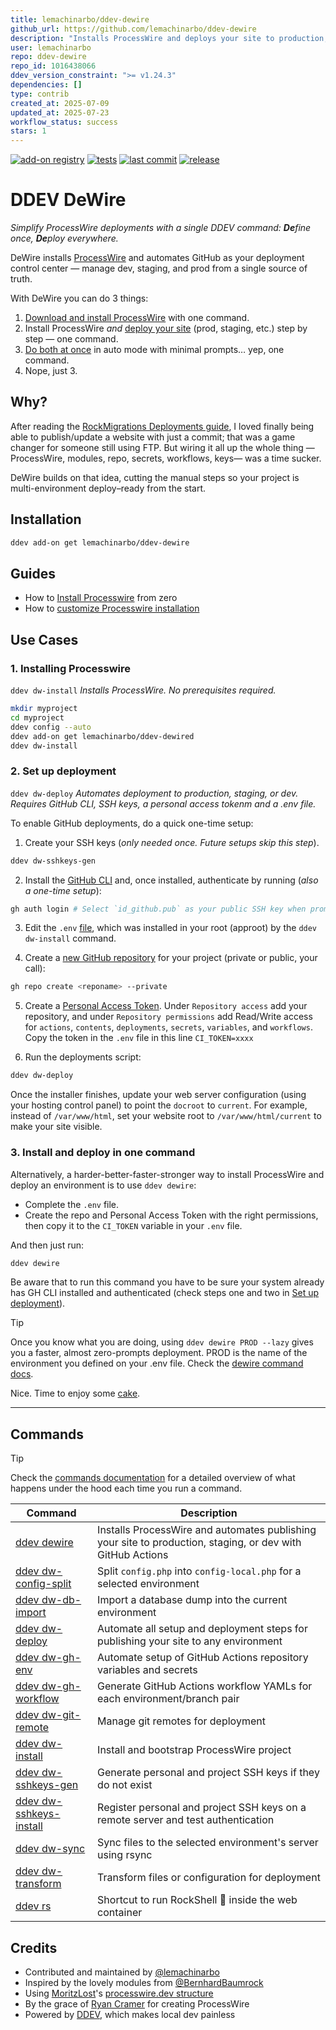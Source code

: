 ```yaml
---
title: lemachinarbo/ddev-dewire
github_url: https://github.com/lemachinarbo/ddev-dewire
description: "Installs ProcessWire and deploys your site to production, staging, or any environment."
user: lemachinarbo
repo: ddev-dewire
repo_id: 1016438066
ddev_version_constraint: ">= v1.24.3"
dependencies: []
type: contrib
created_at: 2025-07-09
updated_at: 2025-07-23
workflow_status: success
stars: 1
---
```


[![add-on registry](https://img.shields.io/badge/DDEV-Add--on_Registry-blue)](https://addons.ddev.com)
[![tests](https://github.com/lemachinarbo/ddev-dewire/actions/workflows/tests.yml/badge.svg?branch=main)](https://github.com/lemachinarbo/ddev-dewire/actions/workflows/tests.yml?query=branch%3Amain)
[![last commit](https://img.shields.io/github/last-commit/lemachinarbo/ddev-DeWire)](https://github.com/lemachinarbo/ddev-dewire/commits)
[![release](https://img.shields.io/github/v/release/lemachinarbo/ddev-dewire)](https://github.com/lemachinarbo/ddev-dewire/releases/latest)

# DDEV DeWire
*Simplify ProcessWire deployments with a single DDEV command: **De**fine once, **De**ploy everywhere.*

DeWire installs [ProcessWire](https://github.com/processwire/processwire) and automates GitHub as your deployment control center — manage dev, staging, and prod from a single source of truth.

With DeWire you can do 3 things:

1. [Download and install ProcessWire](#1-installing-processwire) with one command.
2. Install ProcessWire *and* [deploy your site](#2-set-up-deployment) (prod, staging, etc.) step by step — one command.
3. [Do both at once](#3-install-and-deploy-in-one-command) in auto mode with minimal prompts… yep, one command.
4. Nope, just 3.

## Why?

After reading the [RockMigrations Deployments guide](https://www.baumrock.com/en/processwire/modules/rockmigrations/docs/deploy/#update-config.php), I loved finally being able to publish/update a website with just a commit; that was a game changer for someone still using FTP. But wiring it all up the whole thing —ProcessWire, modules, repo, secrets, workflows, keys— was a time sucker.

DeWire builds on that idea, cutting the manual steps so your project is multi-environment deploy–ready from the start.


## Installation

```bash
ddev add-on get lemachinarbo/ddev-dewire
```

## Guides

- How to [Install Processwire](https://github.com/lemachinarbo/ddev-dewire/wiki/(How-to)-Install-Processwire) from zero
- How to [customize Processwire installation](https://github.com/lemachinarbo/ddev-dewire/wiki/(How-to)-Install-Processwire#customizing-your-installation)


## Use Cases

### 1. Installing Processwire

`ddev dw-install` *Installs ProcessWire. No prerequisites required.*

```bash
mkdir myproject
cd myproject
ddev config --auto
ddev add-on get lemachinarbo/ddev-dewired
ddev dw-install
```

### 2. Set up deployment

`ddev dw-deploy` *Automates deployment to production, staging, or dev. Requires GitHub CLI, SSH keys, a personal access tokenm and a .env file.*

To enable GitHub deployments, do a quick one-time setup:

1. Create your SSH keys (*only needed once. Future setups skip this step*).

```sh
ddev dw-sshkeys-gen
```

2. Install the [GitHub CLI](https://github.com/cli/cli#installation) and, once installed, authenticate by running (*also a one-time setup*):

```sh
gh auth login # Select `id_github.pub` as your public SSH key when prompted.
```

3. Edit the `.env` [file](https://raw.githubusercontent.com/lemachinarbo/ddev-compwser/dev/compwser/templates/.env.example), which was installed in your root (approot) by the `ddev dw-install` command.

2. Create a [new GitHub repository](https://github.com/new) for your project (private or public, your call):

```sh
gh repo create <reponame> --private

```

5. Create a [Personal Access Token](https://github.com/settings/personal-access-tokens). Under `Repository access` add your repository, and under `Repository permissions` add Read/Write access for `actions`, `contents`, `deployments`, `secrets`, `variables`, and `workflows`.
Copy the token in the `.env` file in this line `CI_TOKEN=xxxx`

6. Run the deployments script:

```sh
ddev dw-deploy
```

Once the installer finishes, update your web server configuration (using your hosting control panel) to point the `docroot` to `current`. For example, instead of `/var/www/html`, set your website root to `/var/www/html/current` to make your site visible.


### 3. Install and deploy in one command
Alternatively, a harder-better-faster-stronger way to install ProcessWire and deploy an environment is to use `ddev dewire`:

- Complete the `.env` file.
- Create the repo and Personal Access Token with the right permissions, then copy it to the `CI_TOKEN` variable in your `.env` file.

And then just run:

```sh
ddev dewire
```

Be aware that to run this command you have to be sure your system already has GH CLI installed and authenticated (check steps one and two in [Set up deployment](#2-set-up-deployment)).

> [!Tip]
> Once you know what you are doing, using `ddev dewire PROD --lazy` gives you a faster, almost zero-prompts deployment.
> PROD is the name of the environment you defined on your .env file. Check the [dewire command docs](https://github.com/lemachinarbo/ddev-dewire/wiki/dewired#usage).

Nice. Time to enjoy some [cake](https://en.wikipedia.org/wiki/The_cake_is_a_lie).

--- 


## Commands

> [!TIP]
> Check the [commands documentation](https://github.com/lemachinarbo/ddev-dewire/wiki) for a detailed overview of what happens under the hood each time you run a command.

| Command | Description |
| ------- | ----------- |
| [ddev dewire](https://github.com/lemachinarbo/ddev-dewire/wiki/dewire) | Installs ProcessWire and automates publishing your site to production, staging, or dev with GitHub Actions |
| [ddev dw-config-split](https://github.com/lemachinarbo/ddev-dewire/wiki/dw%E2%80%90config%E2%80%90split) | Split `config.php` into `config-local.php` for a selected environment |
| [ddev dw-db-import](https://github.com/lemachinarbo/ddev-dewire/wiki/dw%E2%80%90db%E2%80%90import) | Import a database dump into the current environment |
| [ddev dw-deploy](https://github.com/lemachinarbo/ddev-dewire/wiki/dw%E2%80%90deploy) | Automate all setup and deployment steps for publishing your site to any environment |
| [ddev dw-gh-env](https://github.com/lemachinarbo/ddev-dewire/wiki/dw%E2%80%90gh%E2%80%90env) | Automate setup of GitHub Actions repository variables and secrets |
| [ddev dw-gh-workflow](https://github.com/lemachinarbo/ddev-dewire/wiki/dw%E2%80%90gh%E2%80%90workflow) | Generate GitHub Actions workflow YAMLs for each environment/branch pair |
| [ddev dw-git-remote](https://github.com/lemachinarbo/ddev-dewire/wiki/dw%E2%80%90git%E2%80%90remote) | Manage git remotes for deployment |
| [ddev dw-install](https://github.com/lemachinarbo/ddev-dewire/wiki/dw%E2%80%90install) | Install and bootstrap ProcessWire project |
| [ddev dw-sshkeys-gen](https://github.com/lemachinarbo/ddev-dewire/wiki/dw%E2%80%90sshkeys%E2%80%90gen) | Generate personal and project SSH keys if they do not exist |
| [ddev dw-sshkeys-install](https://github.com/lemachinarbo/ddev-dewire/wiki/dw%E2%80%90sshkeys%E2%80%90install) | Register personal and project SSH keys on a remote server and test authentication |
| [ddev dw-sync](https://github.com/lemachinarbo/ddev-dewire/wiki/dw%E2%80%90sync) | Sync files to the selected environment's server using rsync |
| [ddev dw-transform](https://github.com/lemachinarbo/ddev-dewire/wiki/dw%E2%80%90transform) | Transform files or configuration for deployment |
| [ddev rs](https://github.com/lemachinarbo/ddev-dewire/wiki/rs) | Shortcut to run RockShell 🤍 inside the web container |


## Credits

- Contributed and maintained by [@lemachinarbo](https://github.com/lemachinarbo)
- Inspired by the lovely modules from [@BernhardBaumrock](https://github.com/BernhardBaumrock/)
- Using [MoritzLost](https://github.com/moritzlost)'s [processwire.dev structure](https://github.com/MoritzLost/ProcessWireDev/blob/master/site/02-setup-and-structure/02-integrate-composer-with-processwire.md)
- By the grace of [Ryan Cramer](https://github.com/ryancramerdesign) for creating ProcessWire
- Powered by [DDEV](https://github.com/drud/ddev), which makes local dev painless
